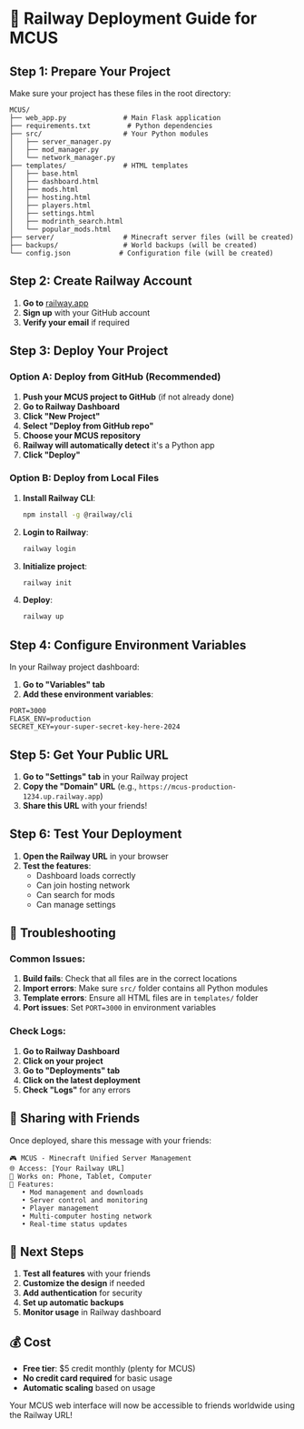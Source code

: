 # 🚀 Railway Deployment Guide for MCUS

## Step 1: Prepare Your Project

Make sure your project has these files in the root directory:

```
MCUS/
├── web_app.py              # Main Flask application
├── requirements.txt         # Python dependencies
├── src/                    # Your Python modules
│   ├── server_manager.py
│   ├── mod_manager.py
│   └── network_manager.py
├── templates/              # HTML templates
│   ├── base.html
│   ├── dashboard.html
│   ├── mods.html
│   ├── hosting.html
│   ├── players.html
│   ├── settings.html
│   ├── modrinth_search.html
│   └── popular_mods.html
├── server/                 # Minecraft server files (will be created)
├── backups/                # World backups (will be created)
└── config.json            # Configuration file (will be created)
```

## Step 2: Create Railway Account

1. **Go to** [railway.app](https://railway.app)
2. **Sign up** with your GitHub account
3. **Verify your email** if required

## Step 3: Deploy Your Project

### Option A: Deploy from GitHub (Recommended)

1. **Push your MCUS project to GitHub** (if not already done)
2. **Go to Railway Dashboard**
3. **Click "New Project"**
4. **Select "Deploy from GitHub repo"**
5. **Choose your MCUS repository**
6. **Railway will automatically detect** it's a Python app
7. **Click "Deploy"**

### Option B: Deploy from Local Files

1. **Install Railway CLI**:
   ```bash
   npm install -g @railway/cli
   ```

2. **Login to Railway**:
   ```bash
   railway login
   ```

3. **Initialize project**:
   ```bash
   railway init
   ```

4. **Deploy**:
   ```bash
   railway up
   ```

## Step 4: Configure Environment Variables

In your Railway project dashboard:

1. **Go to "Variables" tab**
2. **Add these environment variables**:

```
PORT=3000
FLASK_ENV=production
SECRET_KEY=your-super-secret-key-here-2024
```

## Step 5: Get Your Public URL

1. **Go to "Settings" tab** in your Railway project
2. **Copy the "Domain" URL** (e.g., `https://mcus-production-1234.up.railway.app`)
3. **Share this URL** with your friends!

## Step 6: Test Your Deployment

1. **Open the Railway URL** in your browser
2. **Test the features**:
   - Dashboard loads correctly
   - Can join hosting network
   - Can search for mods
   - Can manage settings

## 🔧 Troubleshooting

### Common Issues:

1. **Build fails**: Check that all files are in the correct locations
2. **Import errors**: Make sure `src/` folder contains all Python modules
3. **Template errors**: Ensure all HTML files are in `templates/` folder
4. **Port issues**: Set `PORT=3000` in environment variables

### Check Logs:

1. **Go to Railway Dashboard**
2. **Click on your project**
3. **Go to "Deployments" tab**
4. **Click on the latest deployment**
5. **Check "Logs"** for any errors

## 📱 Sharing with Friends

Once deployed, share this message with your friends:

```
🎮 MCUS - Minecraft Unified Server Management
🌐 Access: [Your Railway URL]
📱 Works on: Phone, Tablet, Computer
🔧 Features:
   • Mod management and downloads
   • Server control and monitoring
   • Player management
   • Multi-computer hosting network
   • Real-time status updates
```

## 🎯 Next Steps

1. **Test all features** with your friends
2. **Customize the design** if needed
3. **Add authentication** for security
4. **Set up automatic backups**
5. **Monitor usage** in Railway dashboard

## 💰 Cost

- **Free tier**: $5 credit monthly (plenty for MCUS)
- **No credit card required** for basic usage
- **Automatic scaling** based on usage

Your MCUS web interface will now be accessible to friends worldwide using the Railway URL! 